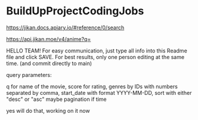 # BuildUpProjectCodingJobs

https://jikan.docs.apiary.io/#reference/0/search

https://api.jikan.moe/v4/anime?q=


HELLO TEAM! For easy communication, just type all info into this Readme file and click SAVE. For best results, only one person editing at the same time.
(and commit directly to main)


query parameters:

q for name of the movie,
score for rating,
genres by IDs with numbers separated by comma,
start_date with format YYYY-MM-DD,
sort with either "desc" or "asc"
maybe pagination if time

yes will do that, working on it now

